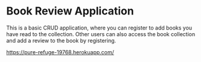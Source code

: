 # Book Review Application

This is a basic CRUD application, where you can register to add books you have read to the collection.
Other users can also access the book collection and add a review to the book by registering.

https://pure-refuge-19768.herokuapp.com/